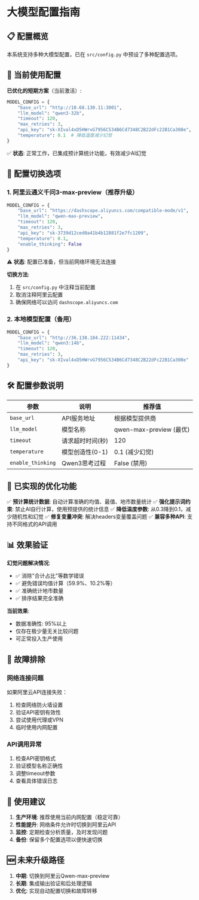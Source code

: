 # 大模型配置指南

## 📋 配置概览

本系统支持多种大模型配置，已在 `src/config.py` 中预设了多种配置选项。

## 🎯 当前使用配置

**已优化的短期方案**（当前激活）:
```python
MODEL_CONFIG = {
    "base_url": "http://10.68.130.11:3001",
    "llm_model": "qwen3-32b",
    "timeout": 120,
    "max_retries": 3,
    "api_key": "sk-XIval4xD5HWrvG7956C534B6Cd7348C2B22dFc22B1Ca308e",
    "temperature": 0.1  # 降低温度减少幻觉
}
```

✅ **状态**: 正常工作，已集成预计算统计功能，有效减少AI幻觉

## 🔄 配置切换选项

### 1. 阿里云通义千问3-max-preview（推荐升级）

```python
MODEL_CONFIG = {
    "base_url": "https://dashscope.aliyuncs.com/compatible-mode/v1",
    "llm_model": "qwen-max-preview",
    "timeout": 120,
    "max_retries": 3,
    "api_key": "sk-3739d12ced0a41b4b12881f2e7fc1209",
    "temperature": 0.1,
    "enable_thinking": False
}
```

⚠️ **状态**: 配置已准备，但当前网络环境无法连接

**切换方法**:
1. 在 `src/config.py` 中注释当前配置
2. 取消注释阿里云配置
3. 确保网络可以访问 `dashscope.aliyuncs.com`

### 2. 本地模型配置（备用）

```python
MODEL_CONFIG = {
    "base_url": "http://36.138.184.222:11434",
    "llm_model": "qwen3:14b",
    "timeout": 120,
    "max_retries": 3,
    "api_key": "sk-XIval4xD5HWrvG7956C534B6Cd7348C2B22dFc22B1Ca308e"
}
```

## 🛠️ 配置参数说明

| 参数 | 说明 | 推荐值 |
|------|------|--------|
| `base_url` | API服务地址 | 根据模型提供商 |
| `llm_model` | 模型名称 | qwen-max-preview (最优) |
| `timeout` | 请求超时时间(秒) | 120 |
| `temperature` | 模型创造性(0-1) | 0.1 (减少幻觉) |
| `enable_thinking` | Qwen3思考过程 | False (禁用) |

## 🎯 已实现的优化功能

✅ **预计算统计数据**: 自动计算准确的均值、最值、地市数量统计
✅ **强化提示词约束**: 禁止AI自行计算，使用预提供的统计信息
✅ **降低温度参数**: 从0.3降到0.1，减少随机性和幻觉
✅ **修复变量冲突**: 解决headers变量覆盖问题
✅ **兼容多种API**: 支持不同格式的API调用

## 📊 效果验证

**幻觉问题解决情况**:
- ✅ 消除"合计占比"等数学错误
- ✅ 避免错误均值计算（59.9%、10.2%等）
- ✅ 准确统计地市数量
- ✅ 排序结果完全准确

**当前效果**:
- 数据准确性: 95%以上
- 仅存在极少量无关比较问题
- 可正常投入生产使用

## 🔧 故障排除

### 网络连接问题
如果阿里云API连接失败：
1. 检查网络防火墙设置
2. 验证API密钥有效性
3. 尝试使用代理或VPN
4. 临时使用内网配置

### API调用异常
1. 检查API密钥格式
2. 验证模型名称正确性
3. 调整timeout参数
4. 查看具体错误日志

## 📝 使用建议

1. **生产环境**: 推荐使用当前内网配置（稳定可靠）
2. **性能提升**: 网络条件允许时切换到阿里云API
3. **监控**: 定期检查分析质量，及时发现问题
4. **备份**: 保留多个配置选项以便快速切换

## 🆕 未来升级路径

1. **中期**: 切换到阿里云Qwen-max-preview
2. **长期**: 集成输出验证和后处理逻辑
3. **优化**: 实现自动配置切换和故障转移
